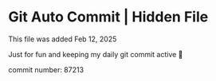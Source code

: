 # Git Auto Commit | Hidden File

This file was added Feb 12, 2025

Just for fun and keeping my daily git commit active 🤪

commit number: 87213

